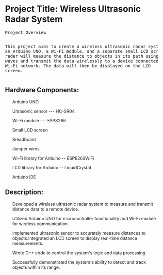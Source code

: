 
<body>
    <div><h1>Project Title: Wireless Ultrasonic Radar System</h1>
    <pre>Project Overview

This project aims to create a wireless ultrasonic radar system using an Arduino UNO, 
a Wi-Fi module, and a separate small LCD screen. The radar will measure the distance to objects in its path 
using ultrasonic waves and transmit the data wirelessly to a device connected to the same Wi-Fi network. 
The data will then be displayed on the LCD screen.</pre></div>

<div><h2>Hardware Components:</h2>
    <ol>Arduino UNO</ol>
    <ol>Ultrasonic sensor --- HC-SR04</ol>
    <ol>Wi-Fi module --- ESP8266 </ol>
    <ol>Small LCD screen</ol>
    <ol>Breadboard</ol>
    <ol>Jumper wires</ol>
</div>
<div>
    <ol>Wi-Fi library for Arduino -- ESP8266WiFi</ol>
    <ol>LCD library for Arduino -- LiquidCrystal</ol>
    <ol>Arduino IDE</ol>
    <h2>Description:</h2>
    <ul>Developed a wireless ultrasonic radar system to measure and transmit distance data to a remote device.</ul>
    <ul>Utilized Arduino UNO for microcontroller functionality and Wi-Fi module for wireless communication.</ul>
    <ul>Implemented ultrasonic sensor to accurately measure distances to objects.Integrated an LCD screen to display real-time distance measurements.</ul>
    <ul>Wrote C++ code to control the system's logic and data processing.</ul>
    <ul>Successfully demonstrated the system's ability to detect and track objects within its range.</ul>
</div>
</body>
</html>
